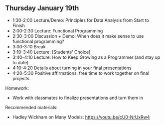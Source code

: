## Thursday January 19th

  * 1:30-2:00 Lecture/Demo: Principles for Data Analysis from Start to Finish
  * 2:00-2:30 Lecture: Functional Programming
  * 2:30-3:00 Discussion + Demo: When does it make sense to use functional programming?
  * 3:00-3:10 Break
  * 3:10-3:40 Lecture: [Students' Choice]
  * 3:40-4:10 Lecture: How to Keep Growing as a Programmer (and stay up to date)
  * 4:10-4:20 Details about turning in your final presentations
  * 4:20-5:30 Positive affirmations, free time to work together on final projects
  
Homework: 

  * Work with classmates to finalize presentations and turn them in

Recommended materials: 

  * Hadley Wickham on Many Models: https://youtu.be/cU0-NrUxRw4